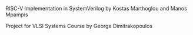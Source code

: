 RISC-V Implementation in SystemVerilog by Kostas Marthoglou and Manos Mpampis

Project for VLSI Systems Course by George Dimitrakopoulos

